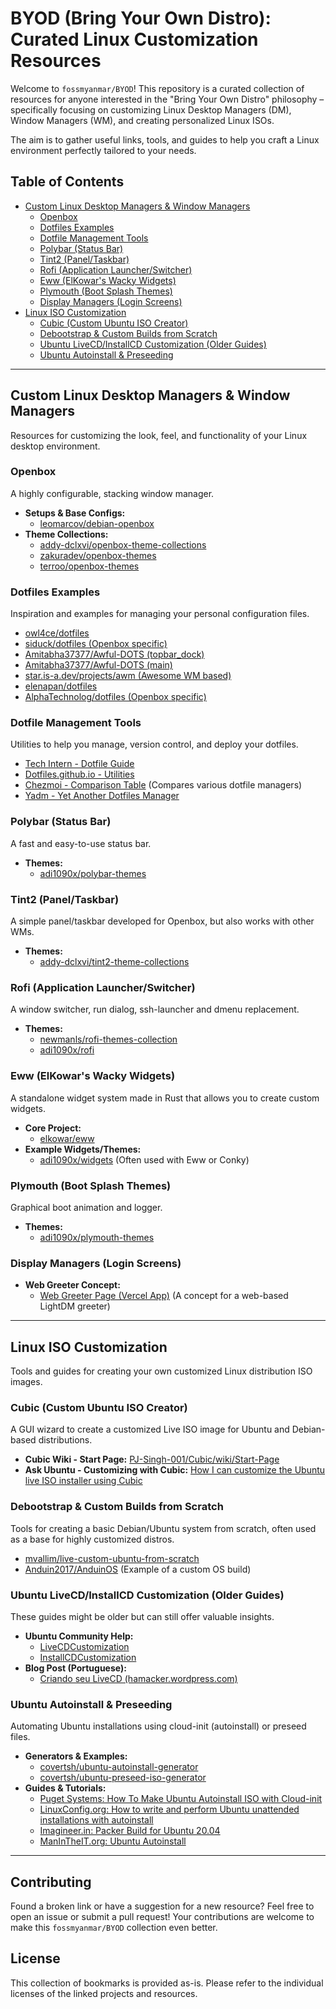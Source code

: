 # BYOD (Bring Your Own Distro): Curated Linux Customization Resources

Welcome to `fossmyanmar/BYOD`! This repository is a curated collection of resources for anyone interested in the "Bring Your Own Distro" philosophy – specifically focusing on customizing Linux Desktop Managers (DM), Window Managers (WM), and creating personalized Linux ISOs.

The aim is to gather useful links, tools, and guides to help you craft a Linux environment perfectly tailored to your needs.

## Table of Contents

- [Custom Linux Desktop Managers & Window Managers](#custom-linux-desktop-managers--window-managers)
  - [Openbox](#openbox)
  - [Dotfiles Examples](#dotfiles-examples)
  - [Dotfile Management Tools](#dotfile-management-tools)
  - [Polybar (Status Bar)](#polybar-status-bar)
  - [Tint2 (Panel/Taskbar)](#tint2-paneltaskbar)
  - [Rofi (Application Launcher/Switcher)](#rofi-application-launcherswitcher)
  - [Eww (ElKowar's Wacky Widgets)](#eww-elkowars-wacky-widgets)
  - [Plymouth (Boot Splash Themes)](#plymouth-boot-splash-themes)
  - [Display Managers (Login Screens)](#display-managers-login-screens)
- [Linux ISO Customization](#linux-iso-customization)
  - [Cubic (Custom Ubuntu ISO Creator)](#cubic-custom-ubuntu-iso-creator)
  - [Debootstrap & Custom Builds from Scratch](#debootstrap--custom-builds-from-scratch)
  - [Ubuntu LiveCD/InstallCD Customization (Older Guides)](#ubuntu-livecdinstallcd-customization-older-guides)
  - [Ubuntu Autoinstall & Preseeding](#ubuntu-autoinstall--preseeding)

---

## Custom Linux Desktop Managers & Window Managers

Resources for customizing the look, feel, and functionality of your Linux desktop environment.

### Openbox

A highly configurable, stacking window manager.
*   **Setups & Base Configs:**
    *   [leomarcov/debian-openbox](https://github.com/leomarcov/debian-openbox/)
*   **Theme Collections:**
    *   [addy-dclxvi/openbox-theme-collections](https://github.com/addy-dclxvi/openbox-theme-collections)
    *   [zakuradev/openbox-themes](https://github.com/zakuradev/openbox-themes)
    *   [terroo/openbox-themes](https://github.com/terroo/openbox-themes/tree/main)

### Dotfiles Examples

Inspiration and examples for managing your personal configuration files.
*   [owl4ce/dotfiles](https://github.com/owl4ce/dotfiles)
*   [siduck/dotfiles (Openbox specific)](https://github.com/siduck/dotfiles/tree/openbox)
*   [Amitabha37377/Awful-DOTS (topbar_dock)](https://github.com/Amitabha37377/Awful-DOTS/tree/topbar_dock)
*   [Amitabha37377/Awful-DOTS (main)](https://github.com/Amitabha37377/Awful-DOTS)
*   [star.is-a.dev/projects/awm (Awesome WM based)](https://star.is-a.dev/projects/awm)
*   [elenapan/dotfiles](https://github.com/elenapan/dotfiles)
*   [AlphaTechnolog/dotfiles (Openbox specific)](https://github.com/AlphaTechnolog/dotfiles/tree/openbox)

### Dotfile Management Tools

Utilities to help you manage, version control, and deploy your dotfiles.
*   [Tech Intern - Dotfile Guide](https://tech-intern.github.io/dotfile/)
*   [Dotfiles.github.io - Utilities](https://dotfiles.github.io/utilities/)
*   [Chezmoi - Comparison Table](https://www.chezmoi.io/comparison-table/) (Compares various dotfile managers)
*   [Yadm - Yet Another Dotfiles Manager](https://yadm.io/)

### Polybar (Status Bar)

A fast and easy-to-use status bar.
*   **Themes:**
    *   [adi1090x/polybar-themes](https://github.com/adi1090x/polybar-themes)

### Tint2 (Panel/Taskbar)

A simple panel/taskbar developed for Openbox, but also works with other WMs.
*   **Themes:**
    *   [addy-dclxvi/tint2-theme-collections](https://github.com/addy-dclxvi/tint2-theme-collections)

### Rofi (Application Launcher/Switcher)

A window switcher, run dialog, ssh-launcher and dmenu replacement.
*   **Themes:**
    *   [newmanls/rofi-themes-collection](https://github.com/newmanls/rofi-themes-collection)
    *   [adi1090x/rofi](https://github.com/adi1090x/rofi)

### Eww (ElKowar's Wacky Widgets)

A standalone widget system made in Rust that allows you to create custom widgets.
*   **Core Project:**
    *   [elkowar/eww](https://github.com/elkowar/eww)
*   **Example Widgets/Themes:**
    *   [adi1090x/widgets](https://github.com/adi1090x/widgets) (Often used with Eww or Conky)

### Plymouth (Boot Splash Themes)

Graphical boot animation and logger.
*   **Themes:**
    *   [adi1090x/plymouth-themes](https://github.com/adi1090x/plymouth-themes)

### Display Managers (Login Screens)

*   **Web Greeter Concept:**
    *   [Web Greeter Page (Vercel App)](https://web-greeter-page.vercel.app/) (A concept for a web-based LightDM greeter)

---

## Linux ISO Customization

Tools and guides for creating your own customized Linux distribution ISO images.

### Cubic (Custom Ubuntu ISO Creator)

A GUI wizard to create a customized Live ISO image for Ubuntu and Debian-based distributions.
*   **Cubic Wiki - Start Page:** [PJ-Singh-001/Cubic/wiki/Start-Page](https://github.com/PJ-Singh-001/Cubic/wiki/Start-Page)
*   **Ask Ubuntu - Customizing with Cubic:** [How I can customize the Ubuntu live ISO installer using Cubic](https://askubuntu.com/questions/1289947/how-i-can-customize-the-ubuntu-live-iso-installer-using-cubic-add-remove-and)

### Debootstrap & Custom Builds from Scratch

Tools for creating a basic Debian/Ubuntu system from scratch, often used as a base for highly customized distros.
*   [mvallim/live-custom-ubuntu-from-scratch](https://github.com/mvallim/live-custom-ubuntu-from-scratch/)
*   [Anduin2017/AnduinOS](https://github.com/Anduin2017/AnduinOS) (Example of a custom OS build)

### Ubuntu LiveCD/InstallCD Customization (Older Guides)

These guides might be older but can still offer valuable insights.
*   **Ubuntu Community Help:**
    *   [LiveCDCustomization](https://help.ubuntu.com/community/LiveCDCustomization)
    *   [InstallCDCustomization](https://help.ubuntu.com/community/InstallCDCustomization)
*   **Blog Post (Portuguese):**
    *   [Criando seu LiveCD (hamacker.wordpress.com)](https://hamacker.wordpress.com/ubuntu-perfeito/crindo-seu-livecd/)

### Ubuntu Autoinstall & Preseeding

Automating Ubuntu installations using cloud-init (autoinstall) or preseed files.
*   **Generators & Examples:**
    *   [covertsh/ubuntu-autoinstall-generator](https://github.com/covertsh/ubuntu-autoinstall-generator)
    *   [covertsh/ubuntu-preseed-iso-generator](https://github.com/covertsh/ubuntu-preseed-iso-generator)
*   **Guides & Tutorials:**
    *   [Puget Systems: How To Make Ubuntu Autoinstall ISO with Cloud-init](https://www.pugetsystems.com/labs/hpc/How-To-Make-Ubuntu-Autoinstall-ISO-with-Cloud-init-2213/)
    *   [LinuxConfig.org: How to write and perform Ubuntu unattended installations with autoinstall](https://linuxconfig.org/how-to-write-and-perform-ubuntu-unattended-installations-with-autoinstall)
    *   [Imagineer.in: Packer Build for Ubuntu 20.04](https://imagineer.in/blog/packer-build-for-ubuntu-20-04/)
    *   [ManInTheIT.org: Ubuntu Autoinstall](https://manintheit.org/2021/03/18/ubuntu-autoinstall/)

---

## Contributing

Found a broken link or have a suggestion for a new resource? Feel free to open an issue or submit a pull request! Your contributions are welcome to make this `fossmyanmar/BYOD` collection even better.

## License

This collection of bookmarks is provided as-is. Please refer to the individual licenses of the linked projects and resources.
